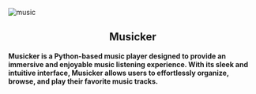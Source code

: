 ![music](https://github.com/Nishant4coding/Musicker/assets/92370893/04a92dd5-0d84-4793-87df-3ca71c3b400c)

<h2 align="center">Musicker</h2>
<b>Musicker is a Python-based music player designed to provide an immersive and enjoyable music listening experience. With its sleek and intuitive interface, Musicker allows users to effortlessly organize, browse, and play their favorite music tracks.</b>





